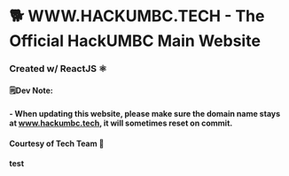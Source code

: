 # 🐕 WWW.HACKUMBC.TECH - The Official HackUMBC Main Website
### Created w/ ReactJS ⚛️

#### 🗒️Dev Note:
#### - When updating this website, please make sure the domain name stays at www.hackumbc.tech, it will sometimes reset on commit.

#### Courtesy of Tech Team :wave:

#### test
